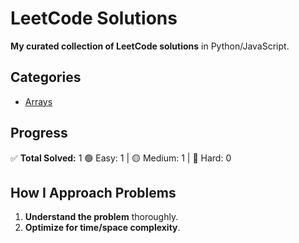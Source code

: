 # LeetCode Solutions

**My curated collection of LeetCode solutions** in Python/JavaScript.

## Categories

- [Arrays](/arrays)

## Progress

✅ **Total Solved:** 1
🟢 Easy: 1 | 🟡 Medium: 1 | 🔴 Hard: 0

## How I Approach Problems

1. **Understand the problem** thoroughly.
2. **Optimize for time/space complexity**.
